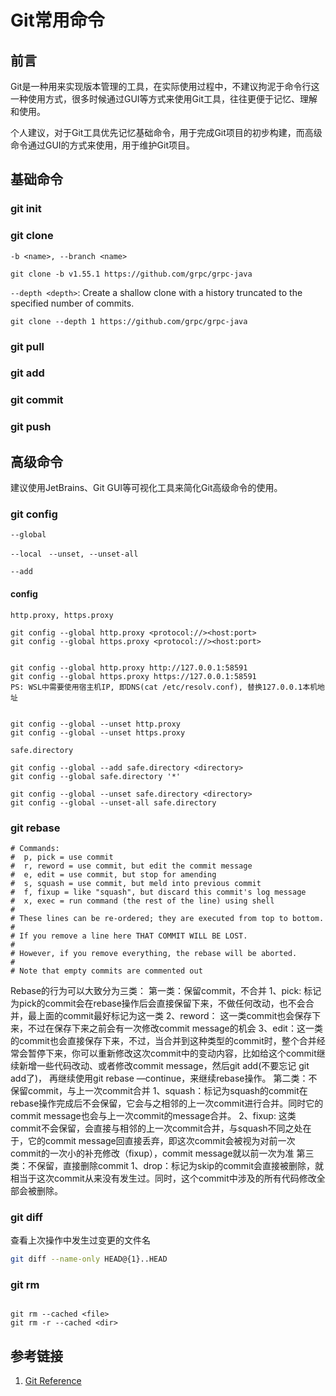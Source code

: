 # Git常用命令

## 前言

Git是一种用来实现版本管理的工具，在实际使用过程中，不建议拘泥于命令行这一种使用方式，很多时候通过GUI等方式来使用Git工具，往往更便于记忆、理解和使用。

个人建议，对于Git工具优先记忆基础命令，用于完成Git项目的初步构建，而高级命令通过GUI的方式来使用，用于维护Git项目。


## 基础命令


### git init


### git clone



`-b <name>, --branch <name>`
```
git clone -b v1.55.1 https://github.com/grpc/grpc-java
```

`--depth <depth>`: Create a shallow clone with a history truncated to the specified number of commits.
```
git clone --depth 1 https://github.com/grpc/grpc-java
```




### git pull


### git add


### git commit


### git push



## 高级命令

建议使用JetBrains、Git GUI等可视化工具来简化Git高级命令的使用。

### git config

`--global`

`--local
`
`--unset, --unset-all`

`--add`

#### config


`http.proxy, https.proxy`
```
git config --global http.proxy <protocol://><host:port>
git config --global https.proxy <protocol://><host:port>


git config --global http.proxy http://127.0.0.1:58591
git config --global https.proxy https://127.0.0.1:58591
PS: WSL中需要使用宿主机IP, 即DNS(cat /etc/resolv.conf), 替换127.0.0.1本机地址


git config --global --unset http.proxy
git config --global --unset https.proxy
```

`safe.directory`
```
git config --global --add safe.directory <directory>
git config --global safe.directory '*'

git config --global --unset safe.directory <directory>
git config --global --unset-all safe.directory

```


### git rebase

```
# Commands:
#  p, pick = use commit
#  r, reword = use commit, but edit the commit message
#  e, edit = use commit, but stop for amending
#  s, squash = use commit, but meld into previous commit
#  f, fixup = like "squash", but discard this commit's log message
#  x, exec = run command (the rest of the line) using shell
#
# These lines can be re-ordered; they are executed from top to bottom.
#
# If you remove a line here THAT COMMIT WILL BE LOST.
#
# However, if you remove everything, the rebase will be aborted.
#
# Note that empty commits are commented out
```

Rebase的行为可以大致分为三类：
第一类：保留commit，不合并
1、pick: 标记为pick的commit会在rebase操作后会直接保留下来，不做任何改动，也不会合并，最上面的commit最好标记为这一类
2、reword： 这一类commit也会保存下来，不过在保存下来之前会有一次修改commit message的机会
3、edit：这一类的commit也会直接保存下来，不过，当合并到这种类型的commit时，整个合并经常会暂停下来，你可以重新修改这次commit中的变动内容，比如给这个commit继续新增一些代码改动、或者修改commit message，然后git add(不要忘记 git add了)， 再继续使用git rebase —continue，来继续rebase操作。
第二类：不保留commit，与上一次commit合并
1、squash：标记为squash的commit在rebase操作完成后不会保留，它会与之相邻的上一次commit进行合并。同时它的commit message也会与上一次commit的message合并。
2、fixup: 这类commit不会保留，会直接与相邻的上一次commit合并，与squash不同之处在于，它的commit message回直接丢弃，即这次commit会被视为对前一次commit的一次小的补充修改（fixup），commit message就以前一次为准
第三类：不保留，直接删除commit
1、drop：标记为skip的commit会直接被删除，就相当于这次commit从来没有发生过。同时，这个commit中涉及的所有代码修改全部会被删除。


### git diff

查看上次操作中发生过变更的文件名
```bash
git diff --name-only HEAD@{1}..HEAD
```


### git rm

```

git rm --cached <file>
git rm -r --cached <dir>
```


## 参考链接
1. [Git Reference](https://git-scm.com/docs)
